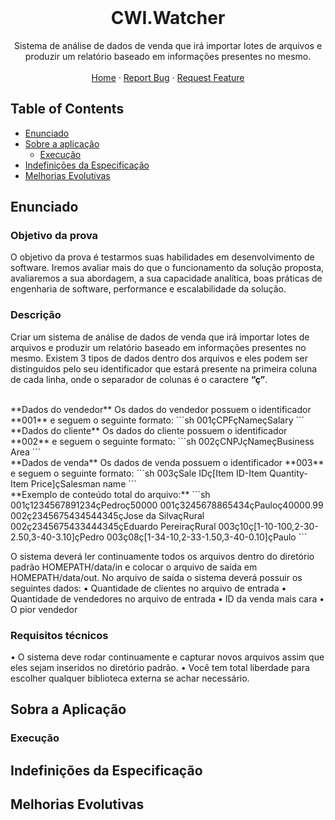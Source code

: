 <br />
<p align="center">
  <h1 align="center">CWI.Watcher</h1>

  <p align="center">
    Sistema de análise de dados de venda que irá importar lotes de arquivos e produzir um relatório baseado em informações presentes no mesmo.
    <br />
    <br />
    <a href="https://github.com/jonasrm/CWI.Watcher">Home</a>
    ·
    <a href="https://github.com/jonasrm/CWI.Watcher/issues">Report Bug</a>
    ·
    <a href="https://github.com/jonasrm/CWI.Watcher/issues">Request Feature</a>
  </p>
</p>



<!-- TABLE OF CONTENTS -->
## Table of Contents

* [Enunciado](#enunciado)
* [Sobre a aplicação](#sobre-a-aplicação)
  * [Execução](#execução)
* [Indefinições da Especificação](#enunciado)
* [Melhorias Evolutivas](#melhorias-evolutivas)

## Enunciado

### Objetivo da prova
O objetivo da prova é testarmos suas habilidades em desenvolvimento de software. Iremos
avaliar mais do que o funcionamento da solução proposta, avaliaremos a sua abordagem, a
sua capacidade analítica, boas práticas de engenharia de software, performance e
escalabilidade da solução.

### Descrição
Criar um sistema de análise de dados de venda que irá importar lotes de arquivos e produzir
um relatório baseado em informações presentes no mesmo.
Existem 3 tipos de dados dentro dos arquivos e eles podem ser distinguidos pelo seu
identificador que estará presente na primeira coluna de cada linha, onde o separador de
colunas é o caractere **“ç”**.

<br>
**Dados do vendedor**
Os dados do vendedor possuem o identificador **001** e seguem o seguinte formato:
```sh
001çCPFçNameçSalary
```

<br>
**Dados do cliente**
Os dados do cliente possuem o identificador **002** e seguem o seguinte formato:
```sh
002çCNPJçNameçBusiness Area
```

<br>
**Dados de venda**
Os dados de venda possuem o identificador **003** e seguem o seguinte formato:
```sh
003çSale IDç[Item ID-Item Quantity-Item Price]çSalesman name
```

<br>
**Exemplo de conteúdo total do arquivo:**
```sh
001ç1234567891234çPedroç50000
001ç3245678865434çPauloç40000.99
002ç2345675434544345çJose da SilvaçRural
002ç2345675433444345çEduardo PereiraçRural
003ç10ç[1-10-100,2-30-2.50,3-40-3.10]çPedro
003ç08ç[1-34-10,2-33-1.50,3-40-0.10]çPaulo
```

O sistema deverá ler continuamente todos os arquivos dentro do diretório padrão
HOMEPATH/data/in e colocar o arquivo de saída em HOMEPATH/data/out.
No arquivo de saída o sistema deverá possuir os seguintes dados:
• Quantidade de clientes no arquivo de entrada
• Quantidade de vendedores no arquivo de entrada
• ID da venda mais cara
• O pior vendedor

### Requisitos técnicos
• O sistema deve rodar continuamente e capturar novos arquivos assim que eles sejam
inseridos no diretório padrão.
• Você tem total liberdade para escolher qualquer biblioteca externa se achar
necessário.

## Sobra a Aplicação

### Execução

## Indefinições da Especificação

## Melhorias Evolutivas


